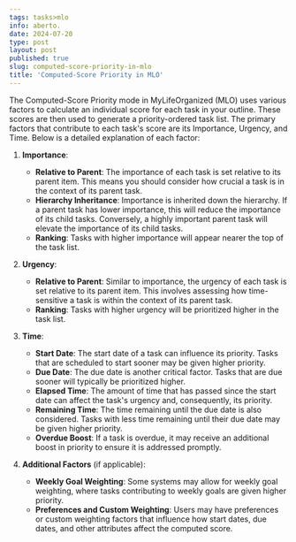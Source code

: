 ```yaml
---
tags: tasks>mlo
info: aberto.
date: 2024-07-20
type: post
layout: post
published: true
slug: computed-score-priority-in-mlo
title: 'Computed-Score Priority in MLO'
---
```


The Computed-Score Priority mode in MyLifeOrganized (MLO) uses various factors to calculate an individual score for each task in your outline. These scores are then used to generate a priority-ordered task list. The primary factors that contribute to each task's score are its Importance, Urgency, and Time. Below is a detailed explanation of each factor:

1. **Importance**:
   - **Relative to Parent**: The importance of each task is set relative to its parent item. This means you should consider how crucial a task is in the context of its parent task.
   - **Hierarchy Inheritance**: Importance is inherited down the hierarchy. If a parent task has lower importance, this will reduce the importance of its child tasks. Conversely, a highly important parent task will elevate the importance of its child tasks.
   - **Ranking**: Tasks with higher importance will appear nearer the top of the task list.

2. **Urgency**:
   - **Relative to Parent**: Similar to importance, the urgency of each task is set relative to its parent item. This involves assessing how time-sensitive a task is within the context of its parent task.
   - **Ranking**: Tasks with higher urgency will be prioritized higher in the task list.

3. **Time**:
   - **Start Date**: The start date of a task can influence its priority. Tasks that are scheduled to start sooner may be given higher priority.
   - **Due Date**: The due date is another critical factor. Tasks that are due sooner will typically be prioritized higher.
   - **Elapsed Time**: The amount of time that has passed since the start date can affect the task's urgency and, consequently, its priority.
   - **Remaining Time**: The time remaining until the due date is also considered. Tasks with less time remaining until their due date may be given higher priority.
   - **Overdue Boost**: If a task is overdue, it may receive an additional boost in priority to ensure it is addressed promptly.

4. **Additional Factors** (if applicable):
   - **Weekly Goal Weighting**: Some systems may allow for weekly goal weighting, where tasks contributing to weekly goals are given higher priority.
   - **Preferences and Custom Weighting**: Users may have preferences or custom weighting factors that influence how start dates, due dates, and other attributes affect the computed score.
